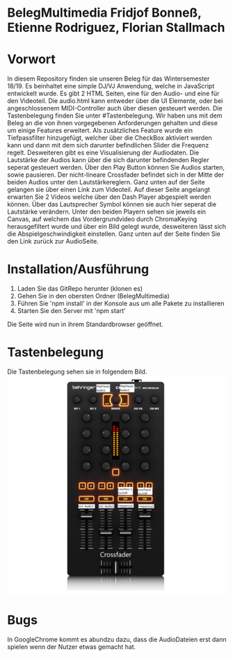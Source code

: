 # BelegMultimedia Fridjof Bonneß, Etienne Rodriguez, Florian Stallmach

# Vorwort

In diesem Repository finden sie unseren Beleg für das Wintersemester 18/19. Es beinhaltet eine simple DJ/VJ Anwendung, welche in JavaScript entwickelt wurde. Es gibt 2 HTML Seiten, eine für den Audio- und eine für den Videoteil. Die audio.html kann entweder über die UI Elemente, oder bei angeschlossenem MIDI-Controller auch über diesen gesteuert werden. Die Tastenbelegung finden Sie unter #Tastenbelegung. Wir haben uns mit dem Beleg an die von ihnen vorgegebenen Anforderungen gehalten und diese um einige Features erweitert. Als zusätzliches Feature wurde ein Tiefpassfilter hinzugefügt, welcher über die CheckBox aktiviert werden kann und dann mit dem sich darunter befindlichen Slider die Frequenz regelt. Desweiteren gibt es eine Visualisierung der Audiodaten.
Die Lautstärke der Audios kann über die sich darunter befindenden Regler seperat gesteuert werden. Über den Play Button können Sie Audios starten, sowie pausieren. Der nicht-lineare Crossfader befindet sich in der Mitte der beiden Audios unter den Lautstärkereglern. Ganz unten auf der Seite gelangen sie über einen Link zum Videoteil.
Auf dieser Seite angelangt erwarten Sie 2 Videos welche über den Dash Player abgespielt werden können. Über das Lautsprecher Symbol können sie auch hier seperat die Lautstärke verändern. Unter den beiden Playern sehen sie jeweils ein Canvas, auf welchem das Vordergrundvideo durch ChromaKeying herausgefiltert wurde und über ein Bild gelegt wurde, desweiteren lässt sich die Abspielgeschwindigkeit einstellen.
Ganz unten auf der Seite finden Sie den Link zurück zur AudioSeite.

# Installation/Ausführung

1. Laden Sie das GitRepo herunter (klonen es) 
2. Gehen Sie in den obersten Ordner (BelegMultimedia) 
3. Führen Sie 'npm install' in der Konsole aus um alle Pakete zu installieren
4. Starten Sie den Server mit 'npm start' 

Die Seite wird nun in ihrem Standardbrowser geöffnet.

# Tastenbelegung 
Die Tastenbelegung sehen sie in folgendem Bild.
<img src="/doku/tasten.png" alt="TastenbelegungMIDI"/>

# Bugs
In GoogleChrome kommt es abundzu dazu, dass die AudioDateien erst dann spielen wenn der Nutzer etwas gemacht hat.
